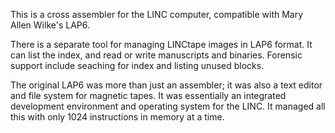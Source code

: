 This is a cross assembler for the LINC computer, compatible with Mary
Allen Wilke's LAP6.

There is a separate tool for managing LINCtape images in LAP6 format.
It can list the index, and read or write manuscripts and binaries.
Forensic support include seaching for index and listing unused blocks.

The original LAP6 was more than just an assembler; it was also a text
editor and file system for magnetic tapes.  It was essentially an
integrated development environment and operating system for the LINC.
It managed all this with only 1024 instructions in memory at a time.
